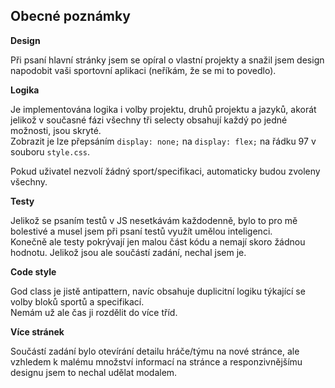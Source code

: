 ## Obecné poznámky

**Design**

Při psaní hlavní stránky jsem se opíral o vlastní projekty a snažil jsem design napodobit vaši sportovní aplikaci (neříkám, že se mi to povedlo).

**Logika**

Je implementována logika i volby projektu, druhů projektu a jazyků, akorát jelikož v současné fázi všechny tři selecty obsahují každý po jedné možnosti, jsou skryté.  
Zobrazit je lze přepsáním `display: none;` na `display: flex;` na řádku 97 v souboru `style.css`.

Pokud uživatel nezvolí žádný sport/specifikaci, automaticky budou zvoleny všechny.

**Testy**

Jelikož se psaním testů v JS nesetkávám každodenně, bylo to pro mě bolestivé a musel jsem při psaní testů využít umělou inteligenci.  
Konečně ale testy pokrývají jen malou část kódu a nemají skoro žádnou hodnotu. Jelikož jsou ale součástí zadání, nechal jsem je.

**Code style**

God class je jistě antipattern, navíc obsahuje duplicitní logiku týkající se volby bloků sportů a specifikací.  
Nemám už ale čas ji rozdělit do více tříd.

**Více stránek**

Součástí zadání bylo otevírání detailu hráče/týmu na nové stránce, ale vzhledem k malému množství informací na stránce a responzivnějšímu designu jsem to nechal udělat modalem.


